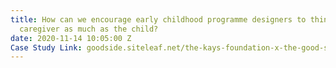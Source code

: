 ```yaml
---
title: How can we encourage early childhood programme designers to think about the
  caregiver as much as the child?
date: 2020-11-14 10:05:00 Z
Case Study Link: goodside.siteleaf.net/the-kays-foundation-x-the-good-side.html
---
```


